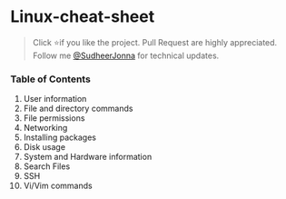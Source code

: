 # Linux-cheat-sheet

> Click :star:if you like the project. Pull Request are highly appreciated. Follow me [@SudheerJonna](https://twitter.com/SudheerJonna) for technical updates.

### Table of Contents
1. User information
2. File and directory commands
3. File permissions
4. Networking
5. Installing packages
6. Disk usage
7. System and Hardware information
8. Search Files
9. SSH
10. Vi/Vim commands
